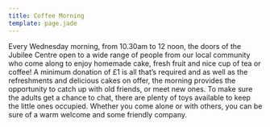 ```yaml
---
title: Coffee Morning
template: page.jade
---
```


Every Wednesday morning, from 10.30am to 12 noon, the doors of the Jubilee Centre open to a wide range of people from our local community who come along to enjoy homemade cake, fresh fruit and nice cup of tea or coffee! A minimum donation of £1 is all that’s required and as well as the refreshments and delicious cakes on offer, the morning provides the opportunity to catch up with old friends, or meet new ones. To make sure the adults get a chance to chat, there are plenty of toys available to keep the little ones occupied. Whether you come alone or with others, you can be sure of a warm welcome and some friendly company.
